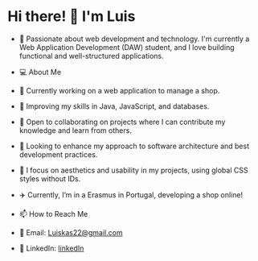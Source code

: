 # Hi there! 👋 I'm Luis
- 🚀 Passionate about web development and technology. I'm currently a Web Application Development (DAW) student, and I love building functional and well-structured applications.

- 💻 About Me
- 🔭 Currently working on a web application to manage a shop.
- 🌱 Improving my skills in Java, JavaScript, and databases.
- 👯 Open to collaborating on projects where I can contribute my knowledge and learn from others.
- 🤔 Looking to enhance my approach to software architecture and best development practices.
- 🎨 I focus on aesthetics and usability in my projects, using global CSS styles without IDs.
- ✈️ Currently, I’m in a Erasmus in Portugal, developing a shop online!
- 📫 How to Reach Me
- 📩 Email: Luiskas22@gmail.com 
- 💼 LinkedIn: [linkedIn](https://www.linkedin.com/in/luis-lópez-sánchez-205a05178)

